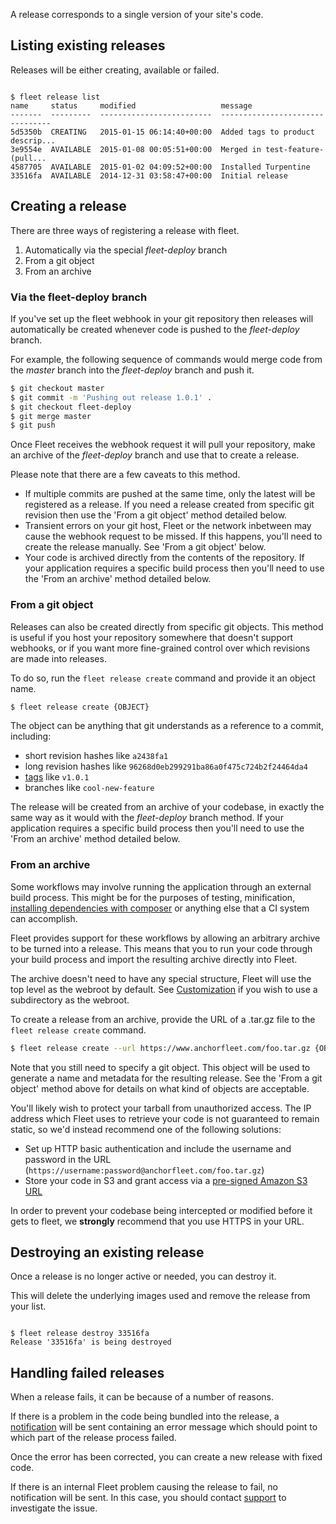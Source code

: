 A release corresponds to a single version of your site's code.

Listing existing releases
----

Releases will be either creating, available or failed.

```

$ fleet release list
name     status     modified                   message
-------  ---------  -------------------------  --------------------------------
5d5350b  CREATING   2015-01-15 06:14:40+00:00  Added tags to product descrip...
3e9554e  AVAILABLE  2015-01-08 00:05:51+00:00  Merged in test-feature- (pull...
4587705  AVAILABLE  2015-01-02 04:09:52+00:00  Installed Turpentine
33516fa  AVAILABLE  2014-12-31 03:58:47+00:00  Initial release
```

Creating a release
----

There are three ways of registering a release with fleet.

 1. Automatically via the special *fleet-deploy* branch
 2. From a git object
 3. From an archive

### Via the fleet-deploy branch

If you've set up the fleet webhook in your git repository then releases will
automatically be created whenever code is pushed to the *fleet-deploy* branch.

For example, the following sequence of commands would merge code from the
*master* branch into the *fleet-deploy* branch and push it.

```bash
$ git checkout master
$ git commit -m 'Pushing out release 1.0.1' .
$ git checkout fleet-deploy
$ git merge master
$ git push
```

Once Fleet receives the webhook request it will pull your repository, make
an archive of the *fleet-deploy* branch and use that to create a release.

Please note that there are a few caveats to this method.

 * If multiple commits are pushed at the same time, only the latest will be
   registered as a release. If you need a release created from specific git
   revision then use the 'From a git object' method detailed below.
 * Transient errors on your git host, Fleet or the network inbetween may cause
   the webhook request to be missed. If this happens, you'll need to create the
   release manually. See 'From a git object' below.
 * Your code is archived directly from the contents of the repository. If your
   application requires a specific build process then you'll need to use the
   'From an archive' method detailed below.

### From a git object

Releases can also be created directly from specific git objects. This method is
useful if you host your repository somewhere that doesn't support webhooks, or
if you want more fine-grained control over which revisions are made into
releases.

To do so, run the `fleet release create` command and provide it an object name.

```bash
$ fleet release create {OBJECT}
```

The object can be anything that git understands as a reference to a commit,
including:

 * short revision hashes like `a2438fa1`
 * long revision hashes like `96268d0eb299291ba86a0f475c724b2f24464da4`
 * [tags](https://git-scm.com/book/en/v2/Git-Basics-Tagging) like `v1.0.1`
 * branches like `cool-new-feature`

The release will be created from an archive of your codebase, in exactly the
same way as it would with the *fleet-deploy* branch method. If your application
requires a specific build process then you'll need to use the 'From an archive'
method detailed below.

### From an archive

Some workflows may involve running the application through an external build
process. This might be for the purposes of testing, minification, [installing
dependencies with composer](https://getcomposer.org/) or anything else that a CI
system can accomplish.

Fleet provides support for these workflows by allowing an arbitrary archive to
be turned into a release. This means that you to run your code through your
build process and import the resulting archive directly into Fleet.

The archive doesn't need to have any special structure, Fleet will use the top
level as the webroot by default. See [Customization](
/configuring-magento-for-fleet/customisation/) if you wish to use a subdirectory
as the webroot.

To create a release from an archive, provide the URL of a .tar.gz file to the
`fleet release create` command.

```bash
$ fleet release create --url https://www.anchorfleet.com/foo.tar.gz {OBJECT}
```

Note that you still need to specify a git object. This object will be used to
generate a name and metadata for the resulting release. See the 'From a git
object' method above for details on what kind of objects are acceptable.

You'll likely wish to protect your tarball from unauthorized access. The IP
address which Fleet uses to retrieve your code is not guaranteed to remain
static, so we'd instead recommend one of the following solutions:

 * Set up HTTP basic authentication and include the username and password in
   the URL (`https://username:password@anchorfleet.com/foo.tar.gz`)
 * Store your code in S3 and grant access via a [pre-signed Amazon S3
 URL](http://docs.aws.amazon.com/AmazonS3/latest/dev/ShareObjectPreSignedURL.html)

In order to prevent your codebase being intercepted or modified before it gets
to fleet, we **strongly** recommend that you use HTTPS in your URL.


Destroying an existing release
----

Once a release is no longer active or needed, you can destroy it.

This will delete the underlying images used and remove the release from your list.

```

$ fleet release destroy 33516fa
Release '33516fa' is being destroyed
```

Handling failed releases
----

When a release fails, it can be because of a number of reasons.

If there is a problem in the code being bundled into the release, a
[notification](/how-to/manage-notifications/) will be sent containing
an error message which should point to which part of the release process
failed.

Once the error has been corrected, you can create a new release with fixed
code.

If there is an internal Fleet problem causing the release to fail, no
notification will be sent. In this case, you should contact [support](/support/)
to investigate the issue.
